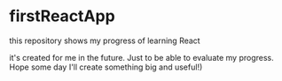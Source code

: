 # firstReactApp
this repository shows my progress of learning React

it's created for me in the future. Just to be able to evaluate my progress. Hope some day I'll create something big and useful!)
